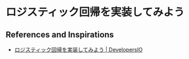 # ロジスティック回帰を実装してみよう

## References and Inspirations

- [ロジスティック回帰を実装してみよう \| DevelopersIO](https://dev.classmethod.jp/articles/logistic-regression-impl/)
